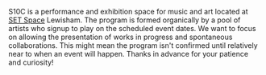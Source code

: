 S10C is a performance and exhibition space for music and art located at [SET Space](https://setspace.uk/) Lewisham. The program is formed organically by a pool of artists who signup to play on the scheduled event dates. We want to focus on allowing the presentation of works in progress and spontaneous collaborations. This might mean the program isn't confirmed until relatively near to when an event will happen. Thanks in advance for your patience and curiosity!

